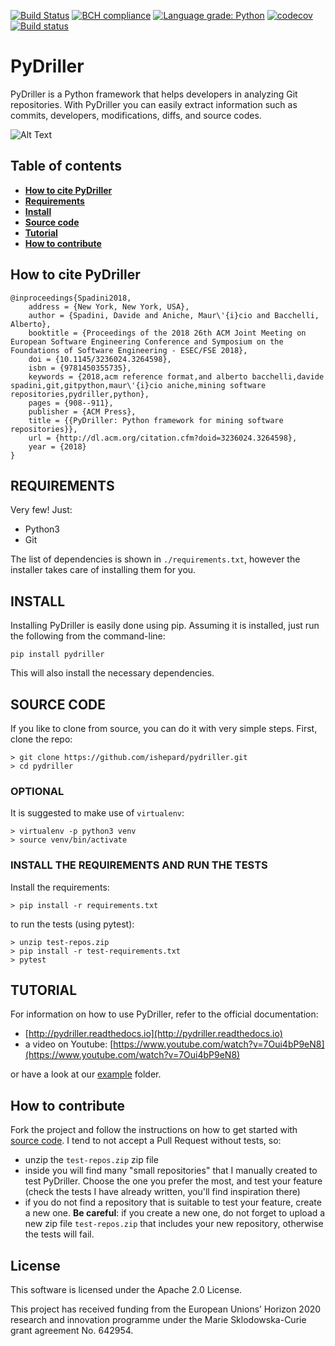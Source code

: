 [![Build Status](https://travis-ci.org/ishepard/pydriller.svg?branch=master)](https://travis-ci.org/ishepard/pydriller)
[![BCH compliance](https://bettercodehub.com/edge/badge/ishepard/pydriller?branch=master&token=fdd54de940e65d248cd892ac8791a1445f38c88f)](https://bettercodehub.com/)
[![Language grade: Python](https://img.shields.io/lgtm/grade/python/g/ishepard/pydriller.svg?logo=lgtm&logoWidth=18)](https://lgtm.com/projects/g/ishepard/pydriller/context:python)
[![codecov](https://codecov.io/gh/ishepard/pydriller/branch/master/graph/badge.svg)](https://codecov.io/gh/ishepard/pydriller)
[![Build status](https://ci.appveyor.com/api/projects/status/s7uni50v4wd54q43/branch/master?svg=true&retina=true&passingText=Windows%20passing&failingText=Windows%20failing)](https://ci.appveyor.com/project/ishepard/pydriller/branch/master)


# PyDriller

PyDriller is a Python framework that helps developers in analyzing Git repositories. With PyDriller you can easily extract information such as commits, developers, modifications, diffs, and source codes. 

![Alt Text](https://ishepard.github.io/images/mygif.gif)

## Table of contents
* **[How to cite PyDriller](#how-to-cite-pydriller)**
* **[Requirements](#requirements)**
* **[Install](#install)**
* **[Source code](#source-code)**
* **[Tutorial](#tutorial)**
* **[How to contribute](#how-to-contribute)**

## How to cite PyDriller

```
@inproceedings{Spadini2018,
	address = {New York, New York, USA},
	author = {Spadini, Davide and Aniche, Maur\'{i}cio and Bacchelli, Alberto},
	booktitle = {Proceedings of the 2018 26th ACM Joint Meeting on European Software Engineering Conference and Symposium on the Foundations of Software Engineering - ESEC/FSE 2018},
	doi = {10.1145/3236024.3264598},
	isbn = {9781450355735},
	keywords = {2018,acm reference format,and alberto bacchelli,davide spadini,git,gitpython,maur\'{i}cio aniche,mining software repositories,pydriller,python},
	pages = {908--911},
	publisher = {ACM Press},
	title = {{PyDriller: Python framework for mining software repositories}},
	url = {http://dl.acm.org/citation.cfm?doid=3236024.3264598},
	year = {2018}
}

```

## REQUIREMENTS
Very few! Just:

- Python3
- Git

The list of dependencies is shown in `./requirements.txt`, however the installer takes care of installing them for you.

## INSTALL

Installing PyDriller is easily done using pip. Assuming it is installed, just run the following from the command-line:

```
pip install pydriller
```
This will also install the necessary dependencies.

## SOURCE CODE

If you like to clone from source, you can do it with very simple steps.
First, clone the repo:

```
> git clone https://github.com/ishepard/pydriller.git
> cd pydriller
```

### OPTIONAL

It is suggested to make use of `virtualenv`:

```
> virtualenv -p python3 venv
> source venv/bin/activate
```

### INSTALL THE REQUIREMENTS AND RUN THE TESTS

Install the requirements:

```
> pip install -r requirements.txt
```

to run the tests (using pytest):

```
> unzip test-repos.zip
> pip install -r test-requirements.txt
> pytest
```


## TUTORIAL
For information on how to use PyDriller, refer to the official documentation:

- [http://pydriller.readthedocs.io](http://pydriller.readthedocs.io)
- a video on Youtube: [https://www.youtube.com/watch?v=7Oui4bP9eN8](https://www.youtube.com/watch?v=7Oui4bP9eN8)

or have a look at our [example](https://github.com/ishepard/pydriller/tree/master/examples) folder.

## How to contribute
Fork the project and follow the instructions on how to get started with [source code](#source-code). I tend to not accept a Pull Request without tests, so:

- unzip the `test-repos.zip` zip file
- inside you will find many "small repositories" that I manually created to test PyDriller. Choose the one you prefer the most, and test your feature (check the tests I have already written, you'll find inspiration there)
- if you do not find a repository that is suitable to test your feature, create a new one. **Be careful**: if you create a new one, do not forget to upload a new zip file `test-repos.zip` that includes your new repository, otherwise the tests will fail.

## License

This software is licensed under the Apache 2.0 License.

This project has received funding from the European Unions’ Horizon 2020 research and innovation programme under the Marie Sklodowska-Curie grant agreement No. 642954.
